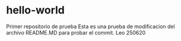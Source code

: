 # hello-world
Primer repositorio de prueba
Esta es una prueba de modificacion del archivo README.MD para probar el commit. Leo 250620
